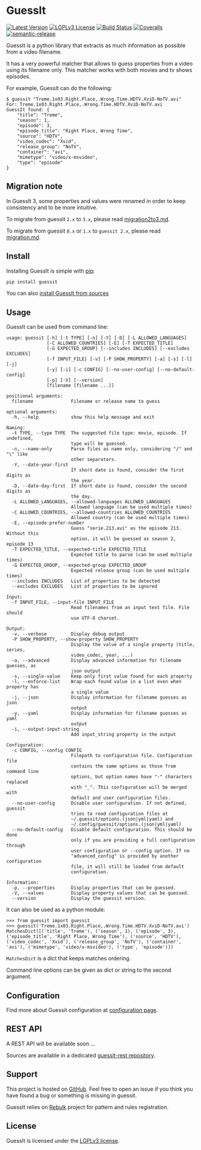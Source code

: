 GuessIt
=======

[![Latest Version](https://img.shields.io/pypi/v/guessit.svg)](https://pypi.python.org/pypi/guessit)
[![LGPLv3 License](https://img.shields.io/badge/license-LGPLv3-blue.svg)]()
[![Build Status](https://img.shields.io/github/workflow/status/guessit-io/guessit/ci)](https://github.com/guessit-io/guessit/actions?query=workflow%3Aci)
[![Coveralls](https://img.shields.io/coveralls/guessit-io/guessit/master.svg)](https://coveralls.io/github/guessit-io/guessit?branch=master)
[![semantic-release](https://img.shields.io/badge/%20%20%F0%9F%93%A6%F0%9F%9A%80-semantic--release-e10079.svg)](https://github.com/relekang/python-semantic-release)

GuessIt is a python library that extracts as much information as
possible from a video filename.

It has a very powerful matcher that allows to guess properties from a
video using its filename only. This matcher works with both movies and
tv shows episodes.

For example, GuessIt can do the following:

    $ guessit "Treme.1x03.Right.Place,.Wrong.Time.HDTV.XviD-NoTV.avi"
    For: Treme.1x03.Right.Place,.Wrong.Time.HDTV.XviD-NoTV.avi
    GuessIt found: {
        "title": "Treme",
        "season": 1,
        "episode": 3,
        "episode_title": "Right Place, Wrong Time",
        "source": "HDTV",
        "video_codec": "Xvid",
        "release_group": "NoTV",
        "container": "avi",
        "mimetype": "video/x-msvideo",
        "type": "episode"
    }

Migration note
-----

In GuessIt 3, some properties and values were renamed in order to keep consistency and to be more intuitive.

To migrate from guessit `2.x` to `3.x`, please read
[migration2to3.md](./migration2to3.md).

To migrate from guessit `0.x` or `1.x` to `guessit 2.x`, please read
[migration.md](./migration.md).

Install
-----

Installing GuessIt is simple with [pip](http://www.pip-installer.org/):

```bash
pip install guessit
```

You can also [install GuessIt from sources](./sources.md)

Usage
-----

GuessIt can be used from command line:

```
usage: guessit [-h] [-t TYPE] [-n] [-Y] [-D] [-L ALLOWED_LANGUAGES]
               [-C ALLOWED_COUNTRIES] [-E] [-T EXPECTED_TITLE]
               [-G EXPECTED_GROUP] [--includes INCLUDES] [--excludes EXCLUDES]
               [-f INPUT_FILE] [-v] [-P SHOW_PROPERTY] [-a] [-s] [-l] [-j]
               [-y] [-i] [-c CONFIG] [--no-user-config] [--no-default-config]
               [-p] [-V] [--version]
               [filename [filename ...]]

positional arguments:
  filename              Filename or release name to guess

optional arguments:
  -h, --help            show this help message and exit

Naming:
  -t TYPE, --type TYPE  The suggested file type: movie, episode. If undefined,
                        type will be guessed.
  -n, --name-only       Parse files as name only, considering "/" and "\" like
                        other separators.
  -Y, --date-year-first
                        If short date is found, consider the first digits as
                        the year.
  -D, --date-day-first  If short date is found, consider the second digits as
                        the day.
  -L ALLOWED_LANGUAGES, --allowed-languages ALLOWED_LANGUAGES
                        Allowed language (can be used multiple times)
  -C ALLOWED_COUNTRIES, --allowed-countries ALLOWED_COUNTRIES
                        Allowed country (can be used multiple times)
  -E, --episode-prefer-number
                        Guess "serie.213.avi" as the episode 213. Without this
                        option, it will be guessed as season 2, episode 13
  -T EXPECTED_TITLE, --expected-title EXPECTED_TITLE
                        Expected title to parse (can be used multiple times)
  -G EXPECTED_GROUP, --expected-group EXPECTED_GROUP
                        Expected release group (can be used multiple times)
  --includes INCLUDES   List of properties to be detected
  --excludes EXCLUDES   List of properties to be ignored

Input:
  -f INPUT_FILE, --input-file INPUT_FILE
                        Read filenames from an input text file. File should
                        use UTF-8 charset.

Output:
  -v, --verbose         Display debug output
  -P SHOW_PROPERTY, --show-property SHOW_PROPERTY
                        Display the value of a single property (title, series,
                        video_codec, year, ...)
  -a, --advanced        Display advanced information for filename guesses, as
                        json output
  -s, --single-value    Keep only first value found for each property
  -l, --enforce-list    Wrap each found value in a list even when property has
                        a single value
  -j, --json            Display information for filename guesses as json
                        output
  -y, --yaml            Display information for filename guesses as yaml
                        output
  -i, --output-input-string
                        Add input_string property in the output

Configuration:
  -c CONFIG, --config CONFIG
                        Filepath to configuration file. Configuration file
                        contains the same options as those from command line
                        options, but option names have "-" characters replaced
                        with "_". This configuration will be merged with
                        default and user configuration files.
  --no-user-config      Disable user configuration. If not defined, guessit
                        tries to read configuration files at
                        ~/.guessit/options.(json|yml|yaml) and
                        ~/.config/guessit/options.(json|yml|yaml)
  --no-default-config   Disable default configuration. This should be done
                        only if you are providing a full configuration through
                        user configuration or --config option. If no
                        "advanced_config" is provided by another configuration
                        file, it will still be loaded from default
                        configuration.

Information:
  -p, --properties      Display properties that can be guessed.
  -V, --values          Display property values that can be guessed.
  --version             Display the guessit version.
```

It can also be used as a python module:

    >>> from guessit import guessit
    >>> guessit('Treme.1x03.Right.Place,.Wrong.Time.HDTV.XviD-NoTV.avi')
    MatchesDict([('title', 'Treme'), ('season', 1), ('episode', 3), ('episode_title', 'Right Place, Wrong Time'), ('source', 'HDTV'), ('video_codec', 'Xvid'), ('release_group', 'NoTV'), ('container', 'avi'), ('mimetype', 'video/x-msvideo'), ('type', 'episode')])

`MatchesDict` is a dict that keeps matches ordering.

Command line options can be given as dict or string to the second argument.

Configuration
-------------

Find more about Guessit configuration at [configuration page](./configuration.md).

REST API
--------

A REST API will be available soon ...

Sources are available in a dedicated [guessit-rest repository](https://github.com/Toilal/guessit-rest).

Support
-------

This project is hosted on [GitHub](https://github.com/guessit-io/guessit). Feel free to open an issue if you think you have found a bug or something is missing in guessit.

GuessIt relies on [Rebulk](https://github.com/Toilal/rebulk) project for pattern and rules registration.

License
-------

GuessIt is licensed under the [LGPLv3 license](http://www.gnu.org/licenses/lgpl.html).
